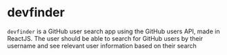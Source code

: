 # devfinder
`devfinder` is a GitHub user search app using the GitHub users API, made in ReactJS. The user should be able to search for GitHub users by their username and see relevant user information based on their search
